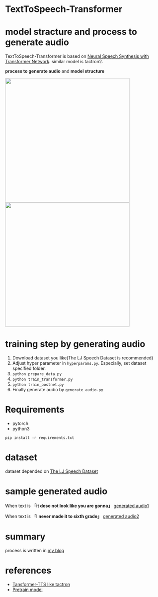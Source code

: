# TextToSpeech-Transformer

# model stracture and process to generate audio

TextToSpeech-Transformer is based on [Neural Speech Synthesis with Transformer Network](https://arxiv.org/abs/1809.08895).
similar model is tactron2.

<b>process to generate audio</b> and <b>model structure</b>

<img src="https://user-images.githubusercontent.com/48679574/86134591-ca91f000-bb24-11ea-8c02-807544c708dc.jpg" width="400px"><img src="https://user-images.githubusercontent.com/48679574/86134611-d1206780-bb24-11ea-81e0-b156ac8c8b97.png" width="400px">



# training step by generating audio
1. Download dataset you like(The LJ Speech Dataset is recommended)
2. Adjust hyper parameter in ```hyperparams.py```. Especially, set dataset specified folder.
3. ```python prepare_data.py```
4. ```python train_transformer.py```
5. ```python train_postnet.py```
6. Finally generate audio by ```generate_audio.py```


# Requirements

- pytorch
- python3
```
pip install -r requirements.txt
```

# dataset

dataset depended on [The LJ Speech Dataset](https://keithito.com/LJ-Speech-Dataset/)



# sample generated audio

When text is <b>「it dose not look like you are gonna」</b>
[generated audio1](https://www.instagram.com/p/CCDXhJBlqmr/?igshid=1dufrqobhvk0f)

When text is <b>「I never made it to sixth grade」</b>
[generated audio2](https://www.instagram.com/p/CCDXV6OFRYy/?igshid=6czncaupql0s)



# summary 

process is written in [my blog](https://trafalbad.hatenadiary.jp/entry/2020/06/30/231219)


# references

- [Tansformer-TTS like tactron](https://github.com/soobinseo/Transformer-TTS)
- [Pretrain model](https://drive.google.com/drive/folders/1r1tdgsdtipLossqD9ZfDmxSZb8nMO8Nf)




